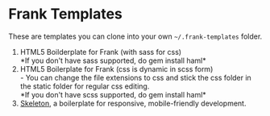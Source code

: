 <h1>Frank Templates</h1>
These are templates you can clone into your own <code>~/.frank-templates</code> folder.

<ol>
    <li>
        HTML5 Boilderplate for Frank (with sass for css)<br/>
        *If you don't have sass supported, do gem install haml*
    </li>
    <li>
        HTML5 Boilerplate for Frank (css is dynamic in scss form)<br/>
        - You can change the file extensions to css and stick the css folder in the static folder for regular css editing.<br/>
        *If you don't have scss supported, do gem install haml*
    </li>
    <li>
        <a href="http://www.getskeleton.com/">Skeleton</a>, a boilerplate for responsive, mobile-friendly development.
    </li>
</ol>
